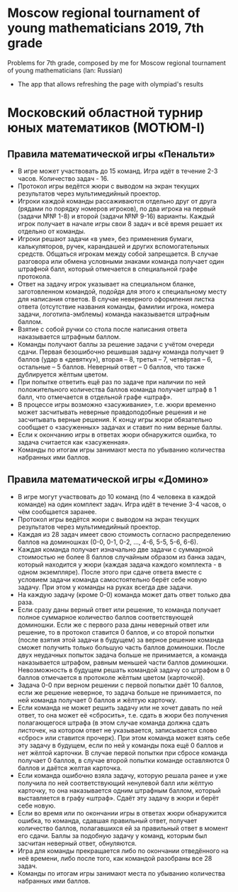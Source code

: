 # Moscow regional tournament of young mathematicians 2019, 7th grade
Problems for 7th grade, composed by me for Moscow regional tournament of young mathematicians (lan: Russian)
+ The app that allows refreshing the page with olympiad's results


# Московский областной турнир юных математиков (МОТЮМ-I)

## Правила математической игры «Пенальти»

* В игре может участвовать до 15 команд. Игра идёт в течение 2-3 часов. Количество задач - 16.
* Протокол игры ведётся жюри с выводом на экран текущих результатов через мультимедийный проектор.
* Игроки каждой команды рассаживаются отдельно друг от друга (рядами по порядку номеров игроков), по два игрока на первый (задачи №№ 1-8) и второй (задачи №№ 9-16) варианты. Каждый игрок получает в начале игры свои 8 задач и всё время решает их отдельно от команды.
* Игроки решают задачи «в уме», без применения бумаги, калькуляторов, ручек, карандашей и других вспомогательных средств. Общаться игрокам между собой запрещается. В случае разговора или обмена условными знаками команда получает один штрафной балл, который отмечается в специальной графе протокола.
* Ответ на задачу игрок указывает на специальном бланке, заготовленном командой, подойдя для этого к специальному месту для написания ответов. В случае неверного оформления листка ответа (отсутствие названия команды, фамилии игрока, номера задачи, логотипа-эмблемы) команда наказывается штрафным баллом.
* Взятие с собой ручки со стола после написания ответа наказывается штрафным баллом.
* Команды получают баллы за решение задачи с учётом очереди сдачи. Первая безошибочно решившая задачу команда получает 9 баллов (удар в «девятку»), вторая – 8, третья – 7, четвёртая – 6, остальные – 5 баллов. Неверный ответ – 0 баллов, что также дублируется жёлтым цветом.
* При попытке ответить ещё раз по задаче при наличии по ней положительного количества баллов команда получает штраф в 1 балл, что отмечается в отдельной графе «штраф».
* В процессе игры возможно «засуживание», т.е. жюри временно может засчитывать неверные правдоподобные решения и не засчитывать верные решения. К концу игры жюри обязательно сообщает о «засуженных» задачах и ставит по ним верные баллы.
* Если к окончанию игры в ответах жюри обнаружится ошибка, то задача считается как «засуженная».
* Команды по итогам игры занимают места по убыванию количества набранных ими баллов.


## Правила математической игры «Домино»

* В игре могут участвовать до 10 команд (по 4 человека в каждой команде) на один комплект задач. Игра идёт в течение 3-4 часов, о чём сообщается заранее.
* Протокол игры ведётся жюри с выводом на экран текущих результатов через мультимедийный проектор.
* Каждая из 28 задач имеет свою стоимость согласно распределению баллов на доминошках (0-0, 0-1, 0-2, …, 4-6, 5-5, 5-6, 6-6).
* Каждая команда получает изначально две задачи с суммарной стоимостью не более 8 баллов случайным образом из банка задач, который находится у жюри (каждая задача каждого комплекта - в одном экземпляре). После этого при сдаче ответа вместе с условием задачи команда самостоятельно берёт себе новую задачу. При этом у команды на руках всегда две задачи.
* На каждую задачу (кроме 0-0) команда может дать ответ только два раза.
* Если сразу даны верный ответ или решение, то команда получает полное суммарное количество баллов соответствующей доминошки. Если же с первого раза даны неверный ответ или решение, то в протокол ставится 0 баллов, и со второй попытки (после взятия этой задачи в будущем) за верное решение команда сможет получить только большую часть баллов доминошки. После двух неудачных попыток задача больше не принимается, а команда наказывается штрафом, равным меньшей части баллов доминошки. Невозможность в будущем решать командой задачу со штрафом в 0 баллов отмечается в протоколе жёлтым цветом (карточкой).
* Задача 0-0 при верном решении с первой попытки даёт 10 баллов, если же решение неверное, то задача больше не принимается, по ней команда получает 0 баллов и жёлтую карточку.
* Если команда не может решить задачу или не хочет давать по ней ответ, то она может её «сбросить», т.е. сдать в жюри без получения полагающегося штрафа (в этом случае команда должна сдать листочек, на котором ответ не указывается, записывается слово «сброс» или ставится прочерк). При этом команда может взять себе эту задачу в будущем, если по ней у команды пока ещё 0 баллов и нет жёлтой карточки. В случае первой попытки при сбросе команда получает 0 баллов, в случае второй попытки команде оставляются 0 баллов и даётся желтая карточка.
* Если команда ошибочно взяла задачу, которую решала ранее и уже получила по ней соответствующий ненулевой балл или жёлтую карточку, то она наказывается одним штрафным баллом, который выставляется в графу «штраф». Сдаёт эту задачу в жюри и берёт себе новую.
* Если во время или по окончании игры в ответах жюри обнаружится ошибка, то команда, сдавшая правильный ответ, получает количество баллов, полагавшихся ей за правильный ответ в момент его сдачи. Баллы за подобную задачу у команд, которым был засчитан неверный ответ, обнуляются.
* Игра для команды прекращается либо по окончании отведённого на неё времени, либо после того, как командой разобраны все 28 задач.
* Команды по итогам игры занимают места по убыванию количества набранных ими баллов.

